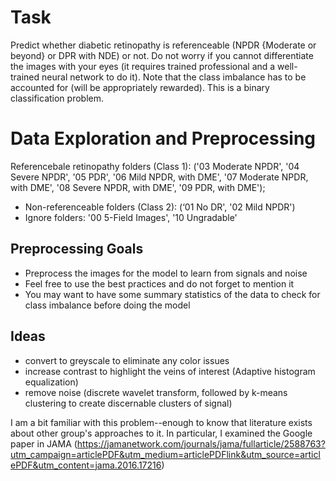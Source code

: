 # Task
Predict whether diabetic retinopathy is referenceable (NPDR {Moderate or beyond} or DPR with NDE) or not. Do not worry if you cannot differentiate the images with your eyes (it requires trained professional and a well-trained neural network to do it). Note that the class imbalance has to be accounted for (will be appropriately rewarded). This is a binary classification problem.


# Data Exploration and Preprocessing
Referencebale retinopathy folders (Class 1): ('03 Moderate NPDR', '04 Severe NPDR',
'05 PDR', '06 Mild NPDR, with DME', '07 Moderate NPDR, with DME', '08 Severe NPDR,
with DME', '09 PDR, with DME');
- Non-referenceable folders (Class 2): (‘01 No DR', '02 Mild NPDR')
- Ignore folders: '00 5-Field Images', '10 Ungradable'

## Preprocessing Goals
- Preprocess the images for the model to learn from signals and noise
- Feel free to use the best practices and do not forget to mention it
- You may want to have some summary statistics of the data to check for class
imbalance before doing the model

## Ideas
- convert to greyscale to eliminate any color issues
- increase contrast to highlight the veins of interest (Adaptive histogram equalization)
- remove noise (discrete wavelet transform, followed by k-means clustering to create discernable clusters of signal)


I am a bit familiar with this problem--enough to know that literature exists about other group's approaches to it. In particular, I examined the Google paper in JAMA (https://jamanetwork.com/journals/jama/fullarticle/2588763?utm_campaign=articlePDF&utm_medium=articlePDFlink&utm_source=articlePDF&utm_content=jama.2016.17216)

